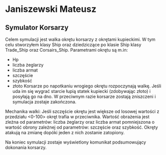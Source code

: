 # Janiszewski Mateusz 

## Symulator Korsarzy 

Celem symulacji jest walka okrętu korsarzy z okrętami kupieckimi. W tym celu stworzyłem klasy Ship oraz dziedziczące po klasie Ship klasy Trade_Ship oraz Corsairs_Ship. Parametrami okrętu są m.in:
- Hp
- liczba żeglarzy
- liczba armat
- szczęście
- szybkość
- złoto
 Korsarze po napotkaniu wrogiego okrętu rozpoczynają walkę. Jeśli uda im się wygrać starcie łupią statek kupiecki (zdobywając złoto) i posyłają go na dno. W przeciwnym razie korsarze zostają zniszczeni i symulacja zostaje zakończona.

Mechanika walki:
Jeśli szczęście okrętu jest większe od losowej wartości z przedziału <0-100> okręt trafia w przeciwnika. Wartość obrażenia jest zleżna od parametrów: liczba żeglarzy oraz liczba armat pomniejszona o wartość obrony zależnej od parametrów: szczęście oraz szybkość. Okręty atakują na zmianę dopóki jeden z nich zostanie zatopiony.

Na koniec symulacji zostaje wyświetlony komunikat podsumowujący dokonania korsarzy.
